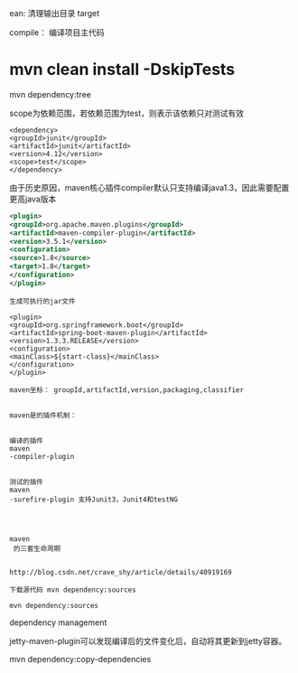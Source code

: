 ean: 清理输出目录 target

compile： 编译项目主代码

# mvn clean install -DskipTests

mvn dependency:tree

scope为依赖范围，若依赖范围为test，则表示该依赖只对测试有效

```
<dependency>
<groupId>junit</groupId>
<artifactId>junit</artifactId>
<version>4.12</version>
<scope>test</scope>
</dependency>
```

由于历史原因，maven核心插件compiler默认只支持编译java1.3，因此需要配置更高java版本

```Xml
<plugin>
<groupId>org.apache.maven.plugins</groupId>
<artifactId>maven-compiler-plugin</artifactId>
<version>3.5.1</version>
<configuration>
<source>1.8</source>
<target>1.8</target>
</configuration>
</plugin>
```

```
生成可执行的jar文件
```

```
<plugin>
<groupId>org.springframework.boot</groupId>
<artifactId>spring-boot-maven-plugin</artifactId>
<version>1.3.3.RELEASE</version>
<configuration>
<mainClass>${start-class}</mainClass>
</configuration>
</plugin>

maven坐标： groupId,artifactId,version,packaging,classifier


maven是的插件机制：


编译的插件 
maven
-compiler-plugin


测试的插件 
maven
-surefire-plugin 支持Junit3，Junit4和testNG




maven
 的三套生命周期


http://blog.csdn.net/crave_shy/article/details/40919169
```

```
下载源代码 mvn dependency:sources
```

```
mvn dependency:sources
```

dependency management

jetty-maven-plugin可以发现编译后的文件变化后，自动将其更新到jetty容器。

mvn dependency:copy-dependencies

